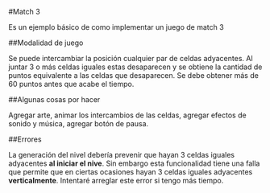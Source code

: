 #Match 3

Es un ejemplo básico de como implementar un juego de match 3

##Modalidad de juego

Se puede intercambiar la posición cualquier par de celdas adyacentes. Al juntar 3 o más celdas iguales estas desaparecen y se obtiene la cantidad de puntos equivalente a las celdas que desaparecen. Se debe obtener más de 60 puntos antes que acabe el tiempo.

##Algunas cosas por hacer

Agregar arte, animar los intercambios de las celdas, agregar efectos de sonido y música, agregar botón de pausa.

##Errores

La generación del nivel debería prevenir que hayan 3 celdas iguales adyacentes **al iniciar el nive**. Sin embargo esta funcionalidad tiene una falla que permite que en ciertas ocasiones hayan 3 celdas iguales adyacentes **verticalmente**. Intentaré arreglar este error si tengo más tiempo.
